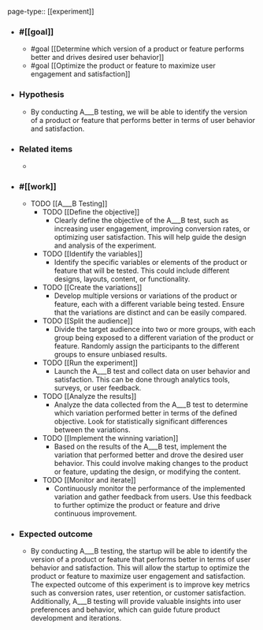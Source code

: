 page-type:: [[experiment]]



  - ### #[[goal]]
    - #goal [[Determine which version of a product or feature performs better and drives desired user behavior]]
    - #goal [[Optimize the product or feature to maximize user engagement and satisfaction]]
  - ### Hypothesis
    - By conducting A___B testing, we will be able to identify the version of a product or feature that performs better in terms of user behavior and satisfaction.
  - ### Related items
    - 
  - ### #[[work]]
    - TODO [[A___B Testing]]
      - TODO [[Define the objective]]
        - Clearly define the objective of the A___B test, such as increasing user engagement, improving conversion rates, or optimizing user satisfaction. This will help guide the design and analysis of the experiment.
      - TODO [[Identify the variables]]
        - Identify the specific variables or elements of the product or feature that will be tested. This could include different designs, layouts, content, or functionality.
      - TODO [[Create the variations]]
        - Develop multiple versions or variations of the product or feature, each with a different variable being tested. Ensure that the variations are distinct and can be easily compared.
      - TODO [[Split the audience]]
        - Divide the target audience into two or more groups, with each group being exposed to a different variation of the product or feature. Randomly assign the participants to the different groups to ensure unbiased results.
      - TODO [[Run the experiment]]
        - Launch the A___B test and collect data on user behavior and satisfaction. This can be done through analytics tools, surveys, or user feedback.
      - TODO [[Analyze the results]]
        - Analyze the data collected from the A___B test to determine which variation performed better in terms of the defined objective. Look for statistically significant differences between the variations.
      - TODO [[Implement the winning variation]]
        - Based on the results of the A___B test, implement the variation that performed better and drove the desired user behavior. This could involve making changes to the product or feature, updating the design, or modifying the content.
      - TODO [[Monitor and iterate]]
        - Continuously monitor the performance of the implemented variation and gather feedback from users. Use this feedback to further optimize the product or feature and drive continuous improvement.
  - ### Expected outcome
    - By conducting A___B testing, the startup will be able to identify the version of a product or feature that performs better in terms of user behavior and satisfaction. This will allow the startup to optimize the product or feature to maximize user engagement and satisfaction. The expected outcome of this experiment is to improve key metrics such as conversion rates, user retention, or customer satisfaction. Additionally, A___B testing will provide valuable insights into user preferences and behavior, which can guide future product development and iterations.

